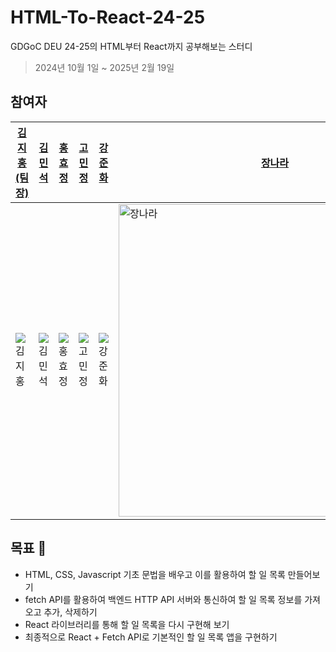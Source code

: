 # HTML-To-React-24-25

GDGoC DEU 24-25의 HTML부터 React까지 공부해보는 스터디

> 2024년 10월 1일 ~ 2025년 2월 19일

## 참여자

| [김지홍(팀장)](https://github.com/jihongeek)                                    | [김민석](https://github.com/minseok419)                                          | [홍효정](https://github.com/hyojeong0407)                                         | [고민정](https://github.com/kominjung04)                                              | [강준화](https://github.com/Junhwakang)                                               | [장나라](https://github.com/jangnavi)                                                                                                                                   |
| ------------------------------------------------------------------------------- | -------------------------------------------------------------------------------- | --------------------------------------------------------------------------------- | ------------------------------------------------------------------------------------- | ------------------------------------------------------------------------------------- | ----------------------------------------------------------------------------------------------------------------------------------------------------------------------- |
| <img src="https://avatars.githubusercontent.com/u/34394165?v=4" alt="김지홍" /> | <img src="https://avatars.githubusercontent.com/u/165635338?v=4" alt="김민석" /> | <img src="https://avatars.githubusercontent.com/u/137891816?&v=4" alt="홍효정" /> | <img src="https://avatars.githubusercontent.com/u/144197755?s=96&v=4" alt="고민정" /> | <img src="https://avatars.githubusercontent.com/u/165790681?s=96&v=4" alt="강준화" /> | <img width="500px" src="https://upload.wikimedia.org/wikipedia/commons/thumb/d/d9/Icon-round-Question_mark.svg/2048px-Icon-round-Question_mark.svg.png" alt="장나라" /> |

## 목표 🏁

- HTML, CSS, Javascript 기초 문법을 배우고 이를 활용하여 할 일 목록 만들어보기
- fetch API를 활용하여 백엔드 HTTP API 서버와 통신하여 할 일 목록 정보를 가져오고 추가, 삭제하기
- React 라이브러리를 통해 할 일 목록을 다시 구현해 보기
- 최종적으로 React + Fetch API로 기본적인 할 일 목록 앱을 구현하기

